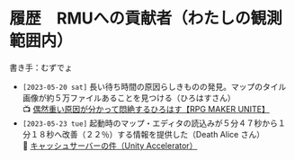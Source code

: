 # 履歴　RMUへの貢献者（わたしの観測範囲内）

書き手：むずでょ  

* `[2023-05-20 sat]` 長い待ち時間の原因らしきものの発見。マップのタイル画像が約５万ファイルあることを見つける（ひろはすさん）  
📺 [偶然重い原因が分かって悶絶するひろはす【RPG MAKER UNITE】](https://www.youtube.com/watch?v=M9snP2oLWF8)
* `[2023-05-23 tue]` 起動時のマップ・エディタの読込みが５分４７秒から１分１８秒へ改善（２２％）する情報を提供した（Death Alice さん）  
👤 [キャッシュサーバーの件（Unity Accelerator）](https://twitter.com/DeathAlice1/status/1660856667125186563?s=20)
